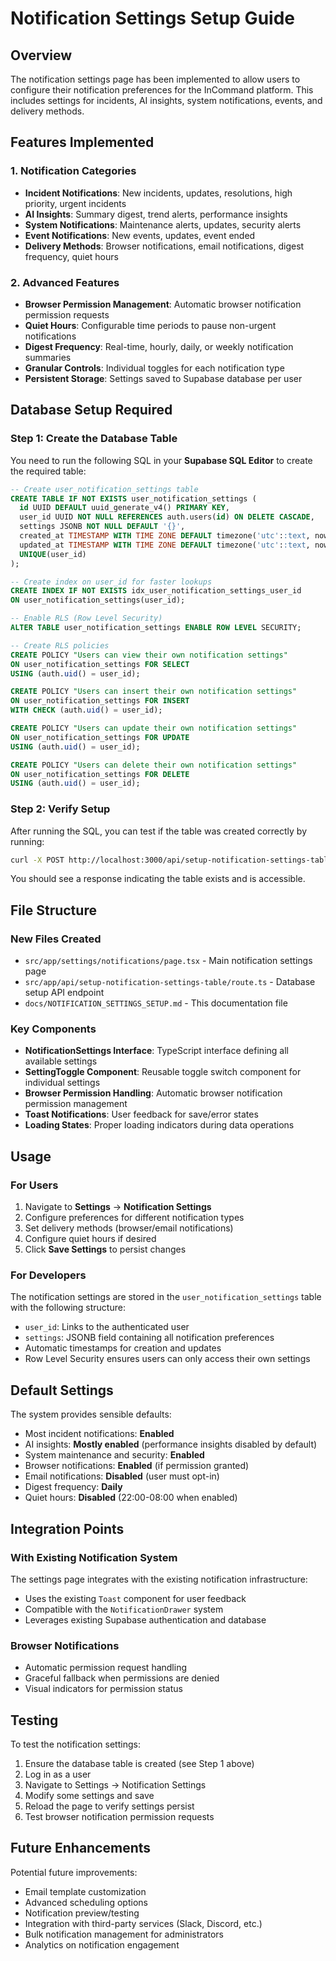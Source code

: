 # Notification Settings Setup Guide

## Overview
The notification settings page has been implemented to allow users to configure their notification preferences for the InCommand platform. This includes settings for incidents, AI insights, system notifications, events, and delivery methods.

## Features Implemented

### 1. Notification Categories
- **Incident Notifications**: New incidents, updates, resolutions, high priority, urgent incidents
- **AI Insights**: Summary digest, trend alerts, performance insights  
- **System Notifications**: Maintenance alerts, updates, security alerts
- **Event Notifications**: New events, updates, event ended
- **Delivery Methods**: Browser notifications, email notifications, digest frequency, quiet hours

### 2. Advanced Features
- **Browser Permission Management**: Automatic browser notification permission requests
- **Quiet Hours**: Configurable time periods to pause non-urgent notifications
- **Digest Frequency**: Real-time, hourly, daily, or weekly notification summaries
- **Granular Controls**: Individual toggles for each notification type
- **Persistent Storage**: Settings saved to Supabase database per user

## Database Setup Required

### Step 1: Create the Database Table
You need to run the following SQL in your **Supabase SQL Editor** to create the required table:

```sql
-- Create user_notification_settings table
CREATE TABLE IF NOT EXISTS user_notification_settings (
  id UUID DEFAULT uuid_generate_v4() PRIMARY KEY,
  user_id UUID NOT NULL REFERENCES auth.users(id) ON DELETE CASCADE,
  settings JSONB NOT NULL DEFAULT '{}',
  created_at TIMESTAMP WITH TIME ZONE DEFAULT timezone('utc'::text, now()) NOT NULL,
  updated_at TIMESTAMP WITH TIME ZONE DEFAULT timezone('utc'::text, now()) NOT NULL,
  UNIQUE(user_id)
);

-- Create index on user_id for faster lookups
CREATE INDEX IF NOT EXISTS idx_user_notification_settings_user_id 
ON user_notification_settings(user_id);

-- Enable RLS (Row Level Security)
ALTER TABLE user_notification_settings ENABLE ROW LEVEL SECURITY;

-- Create RLS policies
CREATE POLICY "Users can view their own notification settings" 
ON user_notification_settings FOR SELECT 
USING (auth.uid() = user_id);

CREATE POLICY "Users can insert their own notification settings" 
ON user_notification_settings FOR INSERT 
WITH CHECK (auth.uid() = user_id);

CREATE POLICY "Users can update their own notification settings" 
ON user_notification_settings FOR UPDATE 
USING (auth.uid() = user_id);

CREATE POLICY "Users can delete their own notification settings" 
ON user_notification_settings FOR DELETE 
USING (auth.uid() = user_id);
```

### Step 2: Verify Setup
After running the SQL, you can test if the table was created correctly by running:

```bash
curl -X POST http://localhost:3000/api/setup-notification-settings-table
```

You should see a response indicating the table exists and is accessible.

## File Structure

### New Files Created
- `src/app/settings/notifications/page.tsx` - Main notification settings page
- `src/app/api/setup-notification-settings-table/route.ts` - Database setup API endpoint
- `docs/NOTIFICATION_SETTINGS_SETUP.md` - This documentation file

### Key Components
- **NotificationSettings Interface**: TypeScript interface defining all available settings
- **SettingToggle Component**: Reusable toggle switch component for individual settings
- **Browser Permission Handling**: Automatic browser notification permission management
- **Toast Notifications**: User feedback for save/error states
- **Loading States**: Proper loading indicators during data operations

## Usage

### For Users
1. Navigate to **Settings** → **Notification Settings**
2. Configure preferences for different notification types
3. Set delivery methods (browser/email notifications)
4. Configure quiet hours if desired
5. Click **Save Settings** to persist changes

### For Developers
The notification settings are stored in the `user_notification_settings` table with the following structure:
- `user_id`: Links to the authenticated user
- `settings`: JSONB field containing all notification preferences
- Automatic timestamps for creation and updates
- Row Level Security ensures users can only access their own settings

## Default Settings
The system provides sensible defaults:
- Most incident notifications: **Enabled**
- AI insights: **Mostly enabled** (performance insights disabled by default)
- System maintenance and security: **Enabled**
- Browser notifications: **Enabled** (if permission granted)
- Email notifications: **Disabled** (user must opt-in)
- Digest frequency: **Daily**
- Quiet hours: **Disabled** (22:00-08:00 when enabled)

## Integration Points

### With Existing Notification System
The settings page integrates with the existing notification infrastructure:
- Uses the existing `Toast` component for user feedback
- Compatible with the `NotificationDrawer` system
- Leverages existing Supabase authentication and database

### Browser Notifications
- Automatic permission request handling
- Graceful fallback when permissions are denied
- Visual indicators for permission status

## Testing
To test the notification settings:
1. Ensure the database table is created (see Step 1 above)
2. Log in as a user
3. Navigate to Settings → Notification Settings
4. Modify some settings and save
5. Reload the page to verify settings persist
6. Test browser notification permission requests

## Future Enhancements
Potential future improvements:
- Email template customization
- Advanced scheduling options
- Notification preview/testing
- Integration with third-party services (Slack, Discord, etc.)
- Bulk notification management for administrators
- Analytics on notification engagement 